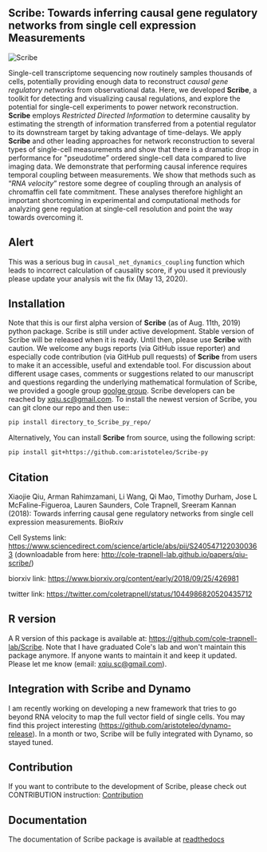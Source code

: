 ## **Scribe**: Towards inferring causal gene regulatory networks from single cell expression Measurements
![Scribe](https://pbs.twimg.com/media/DoLDC2nVsAAei7r?format=jpg&name=medium)

Single-cell transcriptome sequencing now routinely samples thousands of cells, potentially providing enough data to reconstruct *causal gene regulatory networks* from observational data. Here, we developed **Scribe**, a toolkit for detecting and visualizing causal regulations, and explore the potential for single-cell experiments to power network reconstruction. **Scribe** employs *Restricted Directed Information* to determine causality by estimating the strength of information transferred from a potential regulator to its downstream target by taking advantage of time-delays. We apply **Scribe** and other leading approaches for network reconstruction to several types of single-cell measurements and show that there is a dramatic drop in performance for "pseudotime” ordered single-cell data compared to live imaging data. We demonstrate that performing causal inference requires temporal coupling between measurements. We show that methods such as “*RNA velocity*” restore some degree of coupling through an analysis of chromaffin cell fate commitment. These analyses therefore highlight an important shortcoming in experimental and computational methods for analyzing gene regulation at single-cell resolution and point the way towards overcoming it.

## Alert
This was a serious bug in `causal_net_dynamics_coupling` function which 
leads to incorrect calculation of causality score, if you used it
previously please update your analysis wit the fix (May 13, 2020).

## Installation

Note that this is our first alpha version of **Scribe** (as of Aug. 11th, 2019) python package. Scribe is still under active development. Stable version of Scribe will be released when it is ready. Until then, please use **Scribe** with caution. We welcome any bugs reports (via GitHub issue reporter) and especially code contribution  (via GitHub pull requests) of **Scribe** from users to make it an accessible, useful and extendable tool. For discussion about different usage cases, comments or suggestions related to our manuscript and questions regarding the underlying mathematical formulation of Scribe, we provided a google group [goolge group](https://groups.google.com/forum/#!forum/Scribe-user/). Scribe developers can be reached by <xqiu.sc@gmail.com>. To install the newest version of Scribe, you can git clone our repo and then use::

```sh
pip install directory_to_Scribe_py_repo/
```

Alternatively, You can install **Scribe** from source, using the following script:
```sh
pip install git+https://github.com:aristoteleo/Scribe-py
```

## Citation
Xiaojie Qiu, Arman Rahimzamani, Li Wang, Qi Mao, Timothy Durham, Jose L McFaline-Figueroa, Lauren Saunders, Cole Trapnell, Sreeram Kannan (2018): Towards inferring causal gene regulatory networks from single cell expression measurements. BioRxiv

Cell Systems link: https://www.sciencedirect.com/science/article/abs/pii/S2405471220300363 (downloadable from here: http://cole-trapnell-lab.github.io/papers/qiu-scribe/)

biorxiv link: https://www.biorxiv.org/content/early/2018/09/25/426981

twitter link: https://twitter.com/coletrapnell/status/1044986820520435712

## R version
A R version of this package is available at: https://github.com/cole-trapnell-lab/Scribe. Note that I have graduated Cole's lab and 
won't maintain this package anymore. If anyone wants to maintain it and keep it updated. Please let me know (email: xqiu.sc@gmail.com).  

## Integration with Scribe and Dynamo
I am recently working on developing a new framework that tries to go beyond RNA velocity to map the full vector field of single cells. 
You may find this project interesting (https://github.com/aristoteleo/dynamo-release). In a month or two, Scribe will be fully integrated 
with Dynamo, so stayed tuned. 


## Contribution 
If you want to contribute to the development of Scribe, please check out CONTRIBUTION instruction: [Contribution](https://github.com/aristoteleo/Scribe-py/blob/master/CONTRIBUTING.md)

## Documentation  
The documentation of Scribe package is available at [readthedocs](https://Scribe-py.readthedocs.io/en/latest/)
